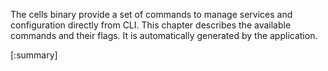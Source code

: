 The cells binary provide a set of commands to manage services and configuration directly from CLI. 
This chapter describes the available commands and their flags. It is automatically generated by the application.

[:summary]
